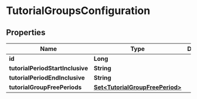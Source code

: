 

# TutorialGroupsConfiguration


## Properties

| Name | Type | Description | Notes |
|------------ | ------------- | ------------- | -------------|
|**id** | **Long** |  |  [optional] |
|**tutorialPeriodStartInclusive** | **String** |  |  |
|**tutorialPeriodEndInclusive** | **String** |  |  |
|**tutorialGroupFreePeriods** | [**Set&lt;TutorialGroupFreePeriod&gt;**](TutorialGroupFreePeriod.md) |  |  [optional] |



